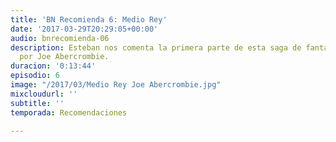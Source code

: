 ```yaml
---
title: 'BN Recomienda 6: Medio Rey'
date: '2017-03-29T20:29:05+00:00'
audio: bnrecomienda-06
description: Esteban nos comenta la primera parte de esta saga de fantasía escrita
  por Joe Abercrombie.
duracion: '0:13:44'
episodio: 6
image: "/2017/03/Medio Rey Joe Abercrombie.jpg"
mixcloudurl: ''
subtitle: ''
temporada: Recomendaciones

---
```


